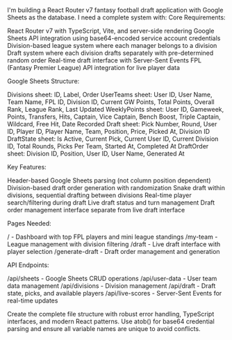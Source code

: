 I'm building a React Router v7 fantasy football draft application with Google Sheets as the database. I need a complete system with:
Core Requirements:

React Router v7 with TypeScript, Vite, and server-side rendering
Google Sheets API integration using base64-encoded service account credentials
Division-based league system where each manager belongs to a division
Draft system where each division drafts separately with pre-determined random order
Real-time draft interface with Server-Sent Events
FPL (Fantasy Premier League) API integration for live player data

Google Sheets Structure:

Divisions sheet: ID, Label, Order
UserTeams sheet: User ID, User Name, Team Name, FPL ID, Division ID, Current GW Points, Total Points, Overall Rank, League Rank, Last Updated
WeeklyPoints sheet: User ID, Gameweek, Points, Transfers, Hits, Captain, Vice Captain, Bench Boost, Triple Captain, Wildcard, Free Hit, Date Recorded
Draft sheet: Pick Number, Round, User ID, Player ID, Player Name, Team, Position, Price, Picked At, Division ID
DraftState sheet: Is Active, Current Pick, Current User ID, Current Division ID, Total Rounds, Picks Per Team, Started At, Completed At
DraftOrder sheet: Division ID, Position, User ID, User Name, Generated At

Key Features:

Header-based Google Sheets parsing (not column position dependent)
Division-based draft order generation with randomization
Snake draft within divisions, sequential drafting between divisions
Real-time player search/filtering during draft
Live draft status and turn management
Draft order management interface separate from live draft interface

Pages Needed:

/ - Dashboard with top FPL players and mini league standings
/my-team - League management with division filtering
/draft - Live draft interface with player selection
/generate-draft - Draft order management and generation

API Endpoints:

/api/sheets - Google Sheets CRUD operations
/api/user-data - User team data management
/api/divisions - Division management
/api/draft - Draft state, picks, and available players
/api/live-scores - Server-Sent Events for real-time updates

Create the complete file structure with robust error handling, TypeScript interfaces, and modern React patterns. Use atob() for base64 credential parsing and ensure all variable names are unique to avoid conflicts.
